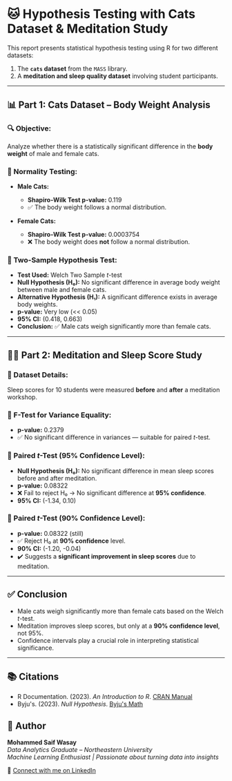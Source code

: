 # 🐱 Hypothesis Testing with Cats Dataset & Meditation Study

This report presents statistical hypothesis testing using R for two different datasets:
1. The **`cats` dataset** from the `MASS` library.
2. A **meditation and sleep quality dataset** involving student participants.

---

## 📊 Part 1: Cats Dataset – Body Weight Analysis

### 🔍 Objective:
Analyze whether there is a statistically significant difference in the **body weight** of male and female cats.

### 🧪 Normality Testing:

- **Male Cats:**
  - **Shapiro-Wilk Test p-value:** 0.119
  - ✅ The body weight follows a normal distribution.
  
- **Female Cats:**
  - **Shapiro-Wilk Test p-value:** 0.0003754
  - ❌ The body weight does **not** follow a normal distribution.

### 🔎 Two-Sample Hypothesis Test:

- **Test Used:** Welch Two Sample *t*-test
- **Null Hypothesis (H₀):** No significant difference in average body weight between male and female cats.
- **Alternative Hypothesis (H₁):** A significant difference exists in average body weights.
- **p-value:** Very low (<< 0.05)
- **95% CI:** (0.418, 0.663)
- **Conclusion:** ✅ Male cats weigh significantly more than female cats.

---

## 🧘‍♂️ Part 2: Meditation and Sleep Score Study

### 🧪 Dataset Details:
Sleep scores for 10 students were measured **before** and **after** a meditation workshop.

### 🧪 F-Test for Variance Equality:

- **p-value:** 0.2379
- ✅ No significant difference in variances — suitable for paired *t*-test.

### 🧪 Paired *t*-Test (95% Confidence Level):

- **Null Hypothesis (H₀):** No significant difference in mean sleep scores before and after meditation.
- **p-value:** 0.08322
- ❌ Fail to reject H₀ → No significant difference at **95% confidence**.
- **95% CI:** (-1.34, 0.10)

### 🧪 Paired *t*-Test (90% Confidence Level):

- **p-value:** 0.08322 (still)
- ✅ Reject H₀ at **90% confidence** level.
- **90% CI:** (-1.20, -0.04)
- ✔️ Suggests a **significant improvement in sleep scores** due to meditation.

---

## ✅ Conclusion

- Male cats weigh significantly more than female cats based on the Welch *t*-test.
- Meditation improves sleep scores, but only at a **90% confidence level**, not 95%.
- Confidence intervals play a crucial role in interpreting statistical significance.

---

## 📚 Citations

- R Documentation. (2023). *An Introduction to R*. [CRAN Manual](https://cran.r-project.org/doc/manuals/r-release/R-intro.html#Related-software-and-documentation)
- Byju's. (2023). *Null Hypothesis*. [Byju's Math](https://byjus.com/maths/null-hypothesis/)

## 🧠 Author  
**Mohammed Saif Wasay**  
*Data Analytics Graduate – Northeastern University*  
*Machine Learning Enthusiast | Passionate about turning data into insights*

🔗 [Connect with me on LinkedIn](https://www.linkedin.com/in/mohammed-saif-wasay-4b3b64199/)
